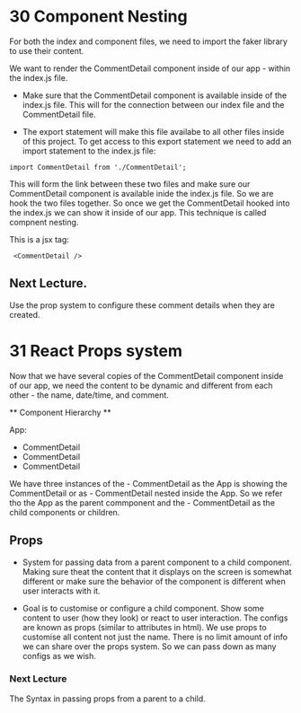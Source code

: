 # 30 Component Nesting

For both the index and component files, we need to import the faker library to use their content.

We want to render the CommentDetail component inside of our app - within the index.js file.

- Make sure that the CommentDetail component is available inside of the index.js file. This will for the connection between our index file and the CommentDetail file.

- The export statement will make this file availabe to all other files inside of this project.
  To get access to this export statement we need to add an import statement to the index.js file:

```
import CommentDetail from './CommentDetail';
```

This will form the link between these two files and make sure our CommentDetail component is available inide the index.js file. So we are hook the two files together.
So once we get the CommentDetail hooked into the index.js we can show it inside of our app. This technique is called compnent nesting.

This is a jsx tag:

```
 <CommentDetail />
```

## Next Lecture.

Use the prop system to configure these comment details when they are created.

# 31 React Props system

Now that we have several copies of the CommentDetail component inside of our app, we need the content to be dynamic and different from each other - the name, date/time, and comment.

** Component Hierarchy **

App:

- CommentDetail
- CommentDetail
- CommentDetail

We have three instances of the - CommentDetail as the App is showing the CommentDetail or as - CommentDetail nested inside the App. So we refer tho the App as the parent commponent and the - CommentDetail as the child components or children.

## Props

- System for passing data from a parent component to a child component.
  Making sure theat the content that it displays on the screen is somewhat different or make sure the behavior of the component is different when user interacts with it.

- Goal is to customise or configure a child component.
  Show some content to user (how they look) or react to user interaction.
  The configs are known as props (similar to attributes in html).
  We use props to customise all content not just the name.
  There is no limit amount of info we can share over the props system. So we can pass down as many configs as we wish.

### Next Lecture

The Syntax in passing props from a parent to a child.
